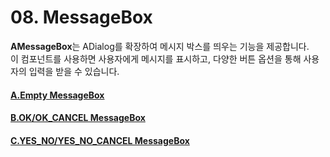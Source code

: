 # 08. MessageBox

**AMessageBox**는 ADialog를 확장하여 메시지 박스를 띄우는 기능을 제공합니다.\
이 컴포넌트를 사용하면 사용자에게 메시지를 표시하고, 다양한 버튼 옵션을 통해 사용자의 입력을 받을 수 있습니다.

#### [A.Empty MessageBox](a-empty-messagebox.md)

#### [B.OK/OK\_CANCEL MessageBox](b-ok-ok_cancel-messagebox.md)

#### [C.YES\_NO/YES\_NO\_CANCEL MessageBox](c-yes_no-yes_no_cancel-messagebox.md)
